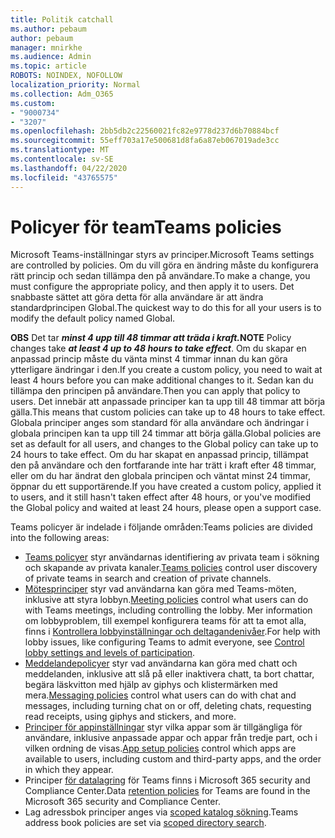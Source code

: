 ```yaml
---
title: Politik catchall
ms.author: pebaum
author: pebaum
manager: mnirkhe
ms.audience: Admin
ms.topic: article
ROBOTS: NOINDEX, NOFOLLOW
localization_priority: Normal
ms.collection: Adm_O365
ms.custom:
- "9000734"
- "3207"
ms.openlocfilehash: 2bb5db2c22560021fc82e9778d237d6b70884bcf
ms.sourcegitcommit: 55eff703a17e500681d8fa6a87eb067019ade3cc
ms.translationtype: MT
ms.contentlocale: sv-SE
ms.lasthandoff: 04/22/2020
ms.locfileid: "43765575"
---
```

# <a name="teams-policies"></a><span data-ttu-id="83b5a-102">Policyer för team</span><span class="sxs-lookup"><span data-stu-id="83b5a-102">Teams policies</span></span>

<span data-ttu-id="83b5a-103">Microsoft Teams-inställningar styrs av principer.</span><span class="sxs-lookup"><span data-stu-id="83b5a-103">Microsoft Teams settings are controlled by policies.</span></span> <span data-ttu-id="83b5a-104">Om du vill göra en ändring måste du konfigurera rätt princip och sedan tillämpa den på användare.</span><span class="sxs-lookup"><span data-stu-id="83b5a-104">To make a change, you must configure the appropriate policy, and then apply it to users.</span></span> <span data-ttu-id="83b5a-105">Det snabbaste sättet att göra detta för alla användare är att ändra standardprincipen Global.</span><span class="sxs-lookup"><span data-stu-id="83b5a-105">The quickest way to do this for all your users is to modify the default policy named Global.</span></span> 

<span data-ttu-id="83b5a-106">**OBS** Det tar ***minst 4 upp till 48 timmar att träda i kraft.***</span><span class="sxs-lookup"><span data-stu-id="83b5a-106">**NOTE** Policy changes take ***at least 4 up to 48 hours to take effect***.</span></span> <span data-ttu-id="83b5a-107">Om du skapar en anpassad princip måste du vänta minst 4 timmar innan du kan göra ytterligare ändringar i den.</span><span class="sxs-lookup"><span data-stu-id="83b5a-107">If you create a custom policy, you need to wait at least 4 hours before you can make additional changes to it.</span></span> <span data-ttu-id="83b5a-108">Sedan kan du tillämpa den principen på användare.</span><span class="sxs-lookup"><span data-stu-id="83b5a-108">Then you can apply that policy to users.</span></span> <span data-ttu-id="83b5a-109">Det innebär att anpassade principer kan ta upp till 48 timmar att börja gälla.</span><span class="sxs-lookup"><span data-stu-id="83b5a-109">This means that custom policies can take up to 48 hours to take effect.</span></span> <span data-ttu-id="83b5a-110">Globala principer anges som standard för alla användare och ändringar i globala principen kan ta upp till 24 timmar att börja gälla.</span><span class="sxs-lookup"><span data-stu-id="83b5a-110">Global policies are set as default for all users, and changes to the Global policy can take up to 24 hours to take effect.</span></span> <span data-ttu-id="83b5a-111">Om du har skapat en anpassad princip, tillämpat den på användare och den fortfarande inte har trätt i kraft efter 48 timmar, eller om du har ändrat den globala principen och väntat minst 24 timmar, öppnar du ett supportärende.</span><span class="sxs-lookup"><span data-stu-id="83b5a-111">If you have created a custom policy, applied it to users, and it still hasn't taken effect after 48 hours, or you've modified the Global policy and waited at least 24 hours, please open a support case.</span></span>

<span data-ttu-id="83b5a-112">Teams policyer är indelade i följande områden:</span><span class="sxs-lookup"><span data-stu-id="83b5a-112">Teams policies are divided into the following areas:</span></span>

- <span data-ttu-id="83b5a-113">[Teams policyer](https://docs.microsoft.com/MicrosoftTeams/teams-policies) styr användarnas identifiering av privata team i sökning och skapande av privata kanaler.</span><span class="sxs-lookup"><span data-stu-id="83b5a-113">[Teams policies](https://docs.microsoft.com/MicrosoftTeams/teams-policies) control user discovery of private teams in search and creation of private channels.</span></span>  
- <span data-ttu-id="83b5a-114">[Mötesprinciper](https://docs.microsoft.com/microsoftteams/meeting-policies-in-teams) styr vad användarna kan göra med Teams-möten, inklusive att styra lobbyn.</span><span class="sxs-lookup"><span data-stu-id="83b5a-114">[Meeting policies](https://docs.microsoft.com/microsoftteams/meeting-policies-in-teams) control what users can do with Teams meetings, including controlling the lobby.</span></span> <span data-ttu-id="83b5a-115">Mer information om lobbyproblem, till exempel konfigurera teams för att ta emot alla, finns i [Kontrollera lobbyinställningar och deltagandenivåer](https://docs.microsoft.com/alchemyinsights/bypass-lobby).</span><span class="sxs-lookup"><span data-stu-id="83b5a-115">For help with lobby issues, like configuring Teams to admit everyone, see [Control lobby settings and levels of participation](https://docs.microsoft.com/alchemyinsights/bypass-lobby).</span></span>
- <span data-ttu-id="83b5a-116">[Meddelandepolicyer](https://docs.microsoft.com/microsoftteams/messaging-policies-in-teams) styr vad användarna kan göra med chatt och meddelanden, inklusive att slå på eller inaktivera chatt, ta bort chattar, begära läskvitton med hjälp av giphys och klistermärken med mera.</span><span class="sxs-lookup"><span data-stu-id="83b5a-116">[Messaging policies](https://docs.microsoft.com/microsoftteams/messaging-policies-in-teams) control what users can do with chat and messages, including turning chat on or off, deleting chats, requesting read receipts, using giphys and stickers, and more.</span></span>
- <span data-ttu-id="83b5a-117">[Principer för appinställningar](https://docs.microsoft.com/MicrosoftTeams/teams-app-setup-policies) styr vilka appar som är tillgängliga för användare, inklusive anpassade appar och appar från tredje part, och i vilken ordning de visas.</span><span class="sxs-lookup"><span data-stu-id="83b5a-117">[App setup policies](https://docs.microsoft.com/MicrosoftTeams/teams-app-setup-policies) control which apps are available to users, including custom and third-party apps, and the order in which they appear.</span></span>  
- <span data-ttu-id="83b5a-118">Principer [för datalagring](https://docs.microsoft.com/microsoftteams/retention-policies) för Teams finns i Microsoft 365 security and Compliance Center.</span><span class="sxs-lookup"><span data-stu-id="83b5a-118">Data [retention policies](https://docs.microsoft.com/microsoftteams/retention-policies) for Teams are found in the Microsoft 365 security and Compliance Center.</span></span>
- <span data-ttu-id="83b5a-119">Lag adressbok principer anges via [scoped katalog sökning](https://docs.microsoft.com/MicrosoftTeams/teams-scoped-directory-search).</span><span class="sxs-lookup"><span data-stu-id="83b5a-119">Teams address book policies are set via [scoped directory search](https://docs.microsoft.com/MicrosoftTeams/teams-scoped-directory-search).</span></span>